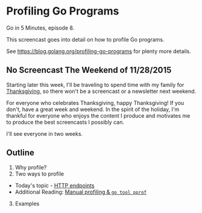 # Profiling Go Programs

Go in 5 Minutes, episode 8.

This screencast goes into detail on how to profile Go programs.

See https://blog.golang.org/profiling-go-programs for plenty more details.

## No Screencast The Weekend of 11/28/2015

Starting later this week, I'll be traveling to spend time with my family for [Thanksgiving](https://en.wikipedia.org/wiki/Thanksgiving), so there won't be a screencast or a newsletter next weekend.

For everyone who celebrates Thanksgiving, happy Thanksgiving! If you don't, have a great week and weekend. In the spirit of the holiday, I'm thankful for everyone who enjoys the content I produce and motivates me to produce the best screencasts I possibly can.

I'll see everyone in two weeks.

## Outline

1. Why profile?
2. Two ways to profile
  - Today's topic - [HTTP endpoints](https://godoc.org/net/http/pprof)
  - Additional Reading: [Manual profiling & `go tool pprof`](https://godoc.org/runtime/pprof)
3. Examples
